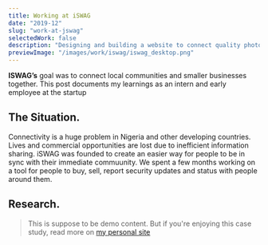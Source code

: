```yaml
---
title: Working at iSWAG
date: "2019-12"
slug: "work-at-jswag"
selectedWork: false
description: "Designing and building a website to connect quality photographers in Lagos, Nigeria"
previewImage: "/images/work/iswag/iswag_desktop.png"
---
```


**ISWAG’s** goal was to connect local communities and smaller businesses together. This post documents my learnings as an intern and early employee at the startup

## The Situation.

Connectivity is a huge problem in Nigeria and other developing countries. Lives and commercial opportunities are lost due to inefficient information sharing. iSWAG was founded to create an easier way for people to be in sync with their immediate commuunity. We spent a few months working on a tool for people to buy, sell, report security updates and status with people around them.

## Research.

> This is suppose to be demo content. But if you're enjoying this case study, read more on [my personal site](https://victorofoegbu.com)

